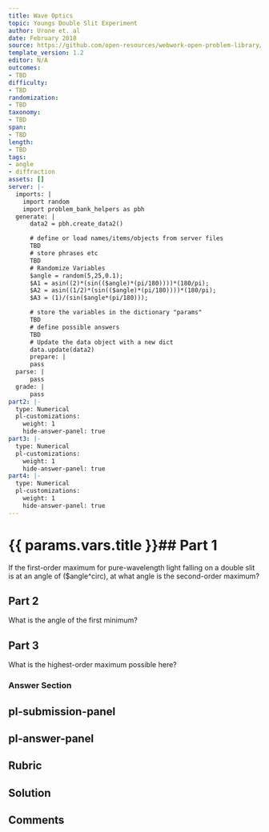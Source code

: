 ```yaml
---
title: Wave Optics
topic: Youngs Double Slit Experiment
author: Urone et. al
date: February 2018
source: https://github.com/open-resources/webwork-open-problem-library/tree/master/Contrib/BrockPhysics/College_Physics_Urone/27.Wave_Optics/Youngs_Double_Slit_Experiment/NU_U17-27-03-012.pg
template_version: 1.2
editor: N/A
outcomes:
- TBD
difficulty:
- TBD
randomization:
- TBD
taxonomy:
- TBD
span:
- TBD
length:
- TBD
tags:
- angle
- diffraction
assets: []
server: |-
  imports: |
    import random
    import problem_bank_helpers as pbh
  generate: |
      data2 = pbh.create_data2()

      # define or load names/items/objects from server files
      TBD
      # store phrases etc
      TBD
      # Randomize Variables
      $angle = random(5,25,0.1);
      $A1 = asin((2)*(sin(($angle)*(pi/180))))*(180/pi);
      $A2 = asin((1/2)*(sin(($angle)*(pi/180))))*(180/pi);
      $A3 = (1)/(sin($angle*(pi/180)));

      # store the variables in the dictionary "params"
      TBD
      # define possible answers
      TBD
      # Update the data object with a new dict
      data.update(data2)
      prepare: |
      pass
  parse: |
      pass
  grade: |
      pass
part2: |-
  type: Numerical
  pl-customizations:
    weight: 1
    hide-answer-panel: true
part3: |-
  type: Numerical
  pl-customizations:
    weight: 1
    hide-answer-panel: true
part4: |-
  type: Numerical
  pl-customizations:
    weight: 1
    hide-answer-panel: true
---
```


# {{ params.vars.title }}## Part 1 
If the first-order maximum for pure-wavelength light falling on a double slit is at an angle of ($angle^circ), at what angle is the second-order maximum? 
## Part 2 
What is the angle of the first minimum? 
## Part 3 
What is the highest-order maximum possible here? 


### Answer Section 


## pl-submission-panel 


## pl-answer-panel 


## Rubric 


## Solution 


## Comments 


